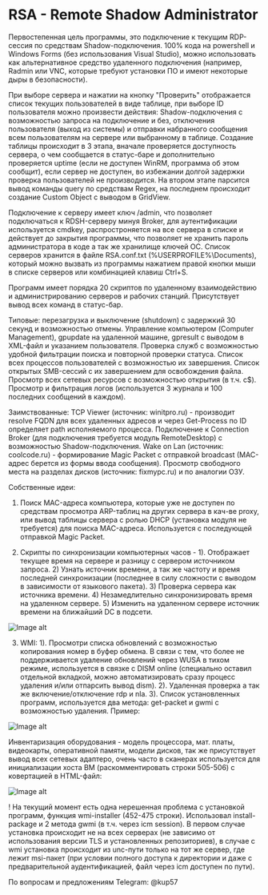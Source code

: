 # RSA - Remote Shadow Administrator

Первостепенная цель программы, это подключение к текущим RDP-сессия по средствам Shadow-подключения. 100% кода на powershell и Windows Forms (без использования Visual Studio), можно использовать как альтернативное средство удаленного подключения (например, Radmin или VNC, которые требуют установки ПО и имеют некоторые дыры в безопасности).

При выборе сервера и нажатии на кнопку "Проверить" отображается список текущих пользователей в виде таблице, при выборе ID пользователя можно произвести действия: Shadow-подключения с возможностью запроса на подключение и без, отключения пользователя (выход из системы) и отправки набранного сообщения всем пользователям на сервере или выбранному в таблице. Создание таблицы происходит в 3 этапа, вначале проверяется доступность сервера, о чем сообщается в статус-баре и дополнительно проверяется uptime (если не доступен WinRM, программа об этом сообщит), если сервер не доступен, во избежании долгой задержки проверка пользователей не производится. На втором этапе парсится вывод команды query по средствам Regex, на последнем происходит создание Custom Object с выводом в GridView.

Подключение к серверу имеет ключ /admin, что позволяет подключаться к RDSH-серверу минуя Broker, для аутентификации используется cmdkey, распростроняется на все сервера в списке и действует до закрытия программы, что позволяет не хранить пароль администратора в коде а так же хранилище ключей ОС. Список серверов хранится в файле RSA.conf.txt (%USERPROFILE%\Documents\), который можно вызвать из программы нажатием правой кнопки мыши в списке серверов или комбинацией клавиш Ctrl+S.

Программ имеет порядка 20 скриптов по удаленному взаимодействию и администрированию серверов и рабочих станций. Присутствует вывод всех команд в статус-бар.

Типовые: перезагрузка и выключение (shutdown) с задержкий 30 секунд и возможностью отмены. Управление компьютером (Computer Management), gpupdate на удаленной машине, gpresult с выводом в XML-файл и указанием пользователя. Проверка служб с возможностью удобной фильтрации поиска и повторной проверки статуса. Список всех процессов пользователей с возможностью их завершения. Список открытых SMB-сессий с их завершением для освобождения файла. Просмотр всех сетевых ресурсов с возможностью открытия (в т.ч. c$). Просмотр и фильтрация логов (используется 3 журнала и 100 последних сообщений в каждом).

Заимствованные: TCP Viewer (источник: winitpro.ru) - производит resolve FQDN для всех удаленных адресов и через Get-Process по ID определяет path исполняемого процесса. Подключение к Connection Broker (для подключения требуется модуль RemoteDesktop) с возможностью Shadow-подключения. Wake on Lan (источник: coolcode.ru) - формирование Magic Packet c отправкой broadcast (MAC-адрес берется из формы ввода сообщения). Просмотр свободного места на разделах дисков (источник: fixmypc.ru) и по аналогии ОЗУ.

Собственные идеи: 

1. Поиск MAC-адреса компьютера, которые уже не доступен по средствам просмотра ARP-таблиц на других сервера в кач-ве proxy, или вывод таблицы сервера с ролью DHCP (установка модуля не требуется) для поиска MAC-адреса. Используется с последующей отправкой Magic Packet.

2. Скрипты по синхронизации компьютерных часов - 1). Отображает текущее время на сервере и разницу с сервером источником запроса. 2) Узнать источник времени, а так же частоту и время последней синхронизации (последнее в силу сложности с выводом в зависимости от языкового пакета). 3) Проверка сервера как источника времени. 4) Незамедлительно синхронизировать время на удаленном сервере. 5) Изменить на удаленном сервере источник времени на ближайший DC в подсети.

![Image alt](https://github.com/Lifailon/Remote-Shadow-Administrator/blob/rsa/Time.jpg)

3. WMI: 1). Просмотри списка обновлений с возможностью копирования номер в буфер обмена. В связи с тем, что более не поддерживается удаление обновлений через WUSA в тихом режиме, используется в связке с DISM online (специально оставил отдельной вкладкой, можно автоматизировать сразу процесс удаления и/или отпарсить вывод dism). 2). Удаленная проверка а так же включение/отключение rdp и nla. 3). Список установленных программ, используется два метода: get-packet и gwmi с возможностью удаления. Пример:

![Image alt](https://github.com/Lifailon/Remote-Shadow-Administrator/blob/rsa/Report.jpg)

Инвентаризация оборудования - модель процессора, мат. платы, видеокарты, оперативной памяти, модели дисков, так же присутствует вывод всех сетевых адаптеро, очень часто в сканерах используется для инициализации хоста ВМ (раскомментировать строки 505-506) с ковертацией в HTML-файл:

![Image alt](https://github.com/Lifailon/Remote-Shadow-Administrator/blob/rsa/Programs.jpg)

! На текущий момент есть одна нерешенная проблема с установкой программ, функция wmi-installer (452-475 строки). Использовал install-package и 2 метода gwmi (в т.ч. через icm session). В первом случае установка происходит не на всех серверах (не зависимо от использования версии TLS и установленных репозиториев), в случае с wmi установка происходит из unc-пути только на тот же сервер, где лежит msi-пакет (при условии полного доступа к директории и даже с предварительной аудентификацией, файл через icm доступен по пути).

По вопросам и предложениям Telegram: @kup57
